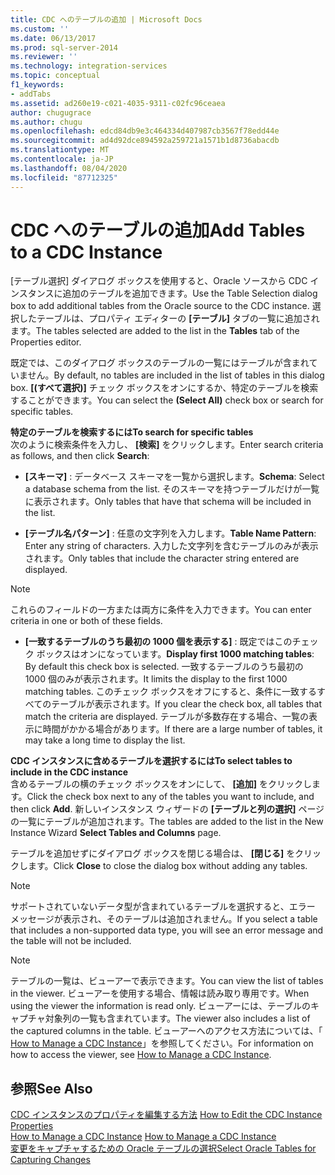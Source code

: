 ```yaml
---
title: CDC へのテーブルの追加 | Microsoft Docs
ms.custom: ''
ms.date: 06/13/2017
ms.prod: sql-server-2014
ms.reviewer: ''
ms.technology: integration-services
ms.topic: conceptual
f1_keywords:
- addTabs
ms.assetid: ad260e19-c021-4035-9311-c02fc96ceaea
author: chugugrace
ms.author: chugu
ms.openlocfilehash: edcd84db9e3c464334d407987cb3567f78edd44e
ms.sourcegitcommit: ad4d92dce894592a259721a1571b1d8736abacdb
ms.translationtype: MT
ms.contentlocale: ja-JP
ms.lasthandoff: 08/04/2020
ms.locfileid: "87712325"
---
```

# <a name="add-tables-to-a-cdc-instance"></a><span data-ttu-id="58b18-102">CDC へのテーブルの追加</span><span class="sxs-lookup"><span data-stu-id="58b18-102">Add Tables to a CDC Instance</span></span>
  <span data-ttu-id="58b18-103">[テーブル選択] ダイアログ ボックスを使用すると、Oracle ソースから CDC インスタンスに追加のテーブルを追加できます。</span><span class="sxs-lookup"><span data-stu-id="58b18-103">Use the Table Selection dialog box to add additional tables from the Oracle source to the CDC instance.</span></span> <span data-ttu-id="58b18-104">選択したテーブルは、プロパティ エディターの **[テーブル]** タブの一覧に追加されます。</span><span class="sxs-lookup"><span data-stu-id="58b18-104">The tables selected are added to the list in the **Tables** tab of the Properties editor.</span></span>  
  
 <span data-ttu-id="58b18-105">既定では、このダイアログ ボックスのテーブルの一覧にはテーブルが含まれていません。</span><span class="sxs-lookup"><span data-stu-id="58b18-105">By default, no tables are included in the list of tables in this dialog box.</span></span> <span data-ttu-id="58b18-106">**[(すべて選択)]** チェック ボックスをオンにするか、特定のテーブルを検索することができます。</span><span class="sxs-lookup"><span data-stu-id="58b18-106">You can select the **(Select All)** check box or search for specific tables.</span></span>  
  
 <span data-ttu-id="58b18-107">**特定のテーブルを検索するには**</span><span class="sxs-lookup"><span data-stu-id="58b18-107">**To search for specific tables**</span></span>  
 <span data-ttu-id="58b18-108">次のように検索条件を入力し、 **[検索]** をクリックします。</span><span class="sxs-lookup"><span data-stu-id="58b18-108">Enter search criteria as follows, and then click **Search**:</span></span>  
  
-   <span data-ttu-id="58b18-109">**[スキーマ]** : データベース スキーマを一覧から選択します。</span><span class="sxs-lookup"><span data-stu-id="58b18-109">**Schema**: Select a database schema from the list.</span></span> <span data-ttu-id="58b18-110">そのスキーマを持つテーブルだけが一覧に表示されます。</span><span class="sxs-lookup"><span data-stu-id="58b18-110">Only tables that have that schema will be included in the list.</span></span>  
  
-   <span data-ttu-id="58b18-111">**[テーブル名パターン]** : 任意の文字列を入力します。</span><span class="sxs-lookup"><span data-stu-id="58b18-111">**Table Name Pattern**: Enter any string of characters.</span></span> <span data-ttu-id="58b18-112">入力した文字列を含むテーブルのみが表示されます。</span><span class="sxs-lookup"><span data-stu-id="58b18-112">Only tables that include the character string entered are displayed.</span></span>  
  
> [!NOTE]  
>  <span data-ttu-id="58b18-113">これらのフィールドの一方または両方に条件を入力できます。</span><span class="sxs-lookup"><span data-stu-id="58b18-113">You can enter criteria in one or both of these fields.</span></span>  
  
-   <span data-ttu-id="58b18-114">**[一致するテーブルのうち最初の 1000 個を表示する]** : 既定ではこのチェック ボックスはオンになっています。</span><span class="sxs-lookup"><span data-stu-id="58b18-114">**Display first 1000 matching tables**: By default this check box is selected.</span></span> <span data-ttu-id="58b18-115">一致するテーブルのうち最初の 1000 個のみが表示されます。</span><span class="sxs-lookup"><span data-stu-id="58b18-115">It limits the display to the first 1000 matching tables.</span></span> <span data-ttu-id="58b18-116">このチェック ボックスをオフにすると、条件に一致するすべてのテーブルが表示されます。</span><span class="sxs-lookup"><span data-stu-id="58b18-116">If you clear the check box, all tables that match the criteria are displayed.</span></span> <span data-ttu-id="58b18-117">テーブルが多数存在する場合、一覧の表示に時間がかかる場合があります。</span><span class="sxs-lookup"><span data-stu-id="58b18-117">If there are a large number of tables, it may take a long time to display the list.</span></span>  
  
 <span data-ttu-id="58b18-118">**CDC インスタンスに含めるテーブルを選択するには**</span><span class="sxs-lookup"><span data-stu-id="58b18-118">**To select tables to include in the CDC instance**</span></span>  
 <span data-ttu-id="58b18-119">含めるテーブルの横のチェック ボックスをオンにして、 **[追加]** をクリックします。</span><span class="sxs-lookup"><span data-stu-id="58b18-119">Click the check box next to any of the tables you want to include, and then click **Add**.</span></span> <span data-ttu-id="58b18-120">新しいインスタンス ウィザードの **[テーブルと列の選択]** ページの一覧にテーブルが追加されます。</span><span class="sxs-lookup"><span data-stu-id="58b18-120">The tables are added to the list in the New Instance Wizard **Select Tables and Columns** page.</span></span>  
  
 <span data-ttu-id="58b18-121">テーブルを追加せずにダイアログ ボックスを閉じる場合は、 **[閉じる]** をクリックします。</span><span class="sxs-lookup"><span data-stu-id="58b18-121">Click **Close** to close the dialog box without adding any tables.</span></span>  
  
> [!NOTE]  
>  <span data-ttu-id="58b18-122">サポートされていないデータ型が含まれているテーブルを選択すると、エラー メッセージが表示され、そのテーブルは追加されません。</span><span class="sxs-lookup"><span data-stu-id="58b18-122">If you select a table that includes a non-supported data type, you will see an error message and the table will not be included.</span></span>  
  
> [!NOTE]  
>  <span data-ttu-id="58b18-123">テーブルの一覧は、ビューアーで表示できます。</span><span class="sxs-lookup"><span data-stu-id="58b18-123">You can view the list of tables in the viewer.</span></span> <span data-ttu-id="58b18-124">ビューアーを使用する場合、情報は読み取り専用です。</span><span class="sxs-lookup"><span data-stu-id="58b18-124">When using the viewer the information is read only.</span></span> <span data-ttu-id="58b18-125">ビューアーには、テーブルのキャプチャ対象列の一覧も含まれています。</span><span class="sxs-lookup"><span data-stu-id="58b18-125">The viewer also includes a list of the captured columns in the table.</span></span> <span data-ttu-id="58b18-126">ビューアーへのアクセス方法については、「 [How to Manage a CDC Instance](manage-a-cdc-instance.md)」を参照してください。</span><span class="sxs-lookup"><span data-stu-id="58b18-126">For information on how to access the viewer, see [How to Manage a CDC Instance](manage-a-cdc-instance.md).</span></span>  
  
## <a name="see-also"></a><span data-ttu-id="58b18-127">参照</span><span class="sxs-lookup"><span data-stu-id="58b18-127">See Also</span></span>  
 <span data-ttu-id="58b18-128">[CDC インスタンスのプロパティを編集する方法](how-to-edit-the-cdc-instance-properties.md) </span><span class="sxs-lookup"><span data-stu-id="58b18-128">[How to Edit the CDC Instance Properties](how-to-edit-the-cdc-instance-properties.md) </span></span>  
 <span data-ttu-id="58b18-129">[How to Manage a CDC Instance](manage-a-cdc-instance.md) </span><span class="sxs-lookup"><span data-stu-id="58b18-129">[How to Manage a CDC Instance](manage-a-cdc-instance.md) </span></span>  
 [<span data-ttu-id="58b18-130">変更をキャプチャするための Oracle テーブルの選択</span><span class="sxs-lookup"><span data-stu-id="58b18-130">Select Oracle Tables for Capturing Changes</span></span>](select-oracle-tables-for-capturing-changes.md)  
  
  

